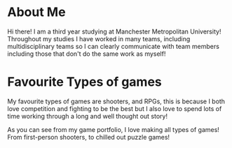 # About Me

Hi there! I am a third year studying at Manchester Metropolitan University!
Throughout my studies I have worked in many teams, including multidisciplinary teams so I can clearly communicate with team members including those that don't do the same work as myself!


# Favourite Types of games

My favourite types of games are shooters, and RPGs, this is because I both love competition and fighting to be the best but I also love to spend lots of time working through a long and well thought out story!

 As you can see from my game portfolio, I love making all types of games! From first-person shooters, to chilled out puzzle games!


